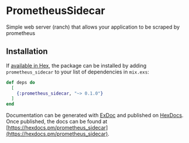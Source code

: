 # PrometheusSidecar

Simple web server (ranch) that allows your application to be scraped by prometheus

## Installation

If [available in Hex](https://hex.pm/docs/publish), the package can be installed
by adding `prometheus_sidecar` to your list of dependencies in `mix.exs`:

```elixir
def deps do
  [
    {:prometheus_sidecar, "~> 0.1.0"}
  ]
end
```

Documentation can be generated with [ExDoc](https://github.com/elixir-lang/ex_doc)
and published on [HexDocs](https://hexdocs.pm). Once published, the docs can
be found at [https://hexdocs.pm/prometheus_sidecar](https://hexdocs.pm/prometheus_sidecar).

